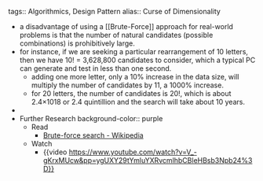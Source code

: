 tags:: Algorithmics, Design Pattern
alias:: Curse of Dimensionality

- a disadvantage of using a [[Brute-Force]] approach for real-world problems is that the number of natural candidates (possible combinations) is prohibitively large.
- for instance, if we are seeking a particular rearrangement of 10 letters, then we have 10! = 3,628,800 candidates to consider, which a typical PC can generate and test in less than one second.
	- adding one more letter, only a 10% increase in the data size, will multiply the number of candidates by 11, a 1000% increase.
	- for 20 letters, the number of candidates is 20!, which is about 2.4×1018 or 2.4 quintillion and the search will take about 10 years.
-
- Further Research
  background-color:: purple
	- Read
		- [Brute-force search - Wikipedia](https://en.wikipedia.org/wiki/Brute-force_search#Combinatorial_explosion)
	- Watch
		- {{video https://www.youtube.com/watch?v=V_-gKrxMUcw&pp=ygUXY29tYmluYXRvcmlhbCBleHBsb3Npb24%3D}}
